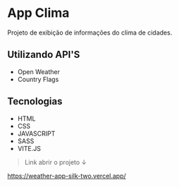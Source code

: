 # App Clima
Projeto de exibição de informações do clima de cidades.

## Utilizando API'S
- Open Weather 
- Country Flags 

## Tecnologias 
- HTML
- CSS
- JAVASCRIPT
- SASS
- VITE.JS

> Link abrir o projeto  ↓

 https://weather-app-silk-two.vercel.app/
